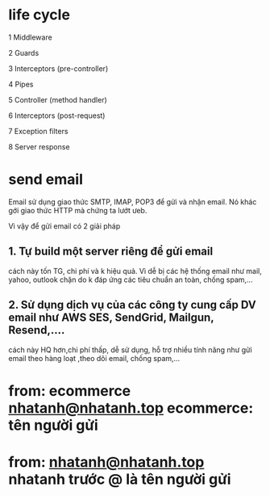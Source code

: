 # life cycle

1 Middleware

2 Guards

3 Interceptors (pre-controller)

4 Pipes

5 Controller (method handler)

6 Interceptors (post-request)

7 Exception filters

8 Server response

# send email

Email sử dụng giao thức SMTP, IMAP, POP3 để gửi và nhận email. Nó khác gới giao thức HTTP mà chứng ta lướt ưeb.

Vì vậy để gửi email có 2 giải pháp

## 1. Tự build một server riêng để gửi email

cách này tốn TG, chi phí và k hiệu quả. Vì dễ bị các hệ thống email như mail, yahoo, outlook chặn do k đáp ứng các tiêu chuẩn an toàn, chống spam,...

## 2. Sử dụng dịch vụ của các công ty cung cấp DV email như AWS SES, SendGrid, Mailgun, Resend,....

cách này HQ hơn,chi phí thấp, dễ sử dụng, hỗ trợ nhiều tính năng như gửi email theo hàng loạt ,theo dõi email, chống spam,...

# from: ecommerce <nhatanh@nhatanh.top> ecommerce: tên người gửi
# from: nhatanh@nhatanh.top  nhatanh trước @ là tên người gửi